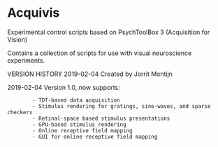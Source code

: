 # Acquivis
Experimental control scripts based on PsychToolBox 3 (Acquisition for Vision)

Contains a collection of scripts for use with visual neuroscience experiments.

VERSION HISTORY
2019-02-04 Created by Jorrit Montijn

2019-02-04 Version 1.0, now supports:

            - TDT-based data acquisition
            - Stimulus rendering for gratings, sine-waves, and sparse checkers
            - Retinal-space based stimulus presentations
            - GPU-based stimulus rendering
            - Online receptive field mapping
            - GUI for online receptive field mapping
	

